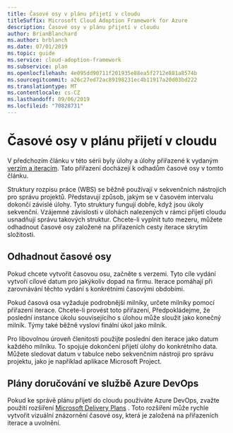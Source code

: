 ```yaml
---
title: Časové osy v plánu přijetí v cloudu
titleSuffix: Microsoft Cloud Adoption Framework for Azure
description: Časové osy v plánu přijetí v cloudu
author: BrianBlanchard
ms.author: brblanch
ms.date: 07/01/2019
ms.topic: guide
ms.service: cloud-adoption-framework
ms.subservice: plan
ms.openlocfilehash: 4e095dd90711f201935e88ea5f2712e881a8574b
ms.sourcegitcommit: a26c27ed72ac89198231ec4b11917a20d03bd222
ms.translationtype: MT
ms.contentlocale: cs-CZ
ms.lasthandoff: 09/06/2019
ms.locfileid: "70828731"
---
```

# <a name="timelines-in-a-cloud-adoption-plan"></a>Časové osy v plánu přijetí v cloudu

V předchozím článku v této sérii byly úlohy a úlohy přiřazené k vydaným [verzím a iteracím](./iteration-paths.md). Tato přiřazení docházejí k odhadům časové osy v tomto článku.

Struktury rozpisu práce (WBS) se běžně používají v sekvenčních nástrojích pro správu projektů. Představují způsob, jakým se v časovém intervalu dokončí závislé úlohy. Tyto struktury fungují dobře, když jsou úkoly sekvenční. Vzájemné závislosti v úlohách nalezených v rámci přijetí cloudu usnadňují správu takových struktur. Chcete-li vyplnit tuto mezeru, můžete odhadnout časové osy založené na přiřazeních cesty iterace skrytím složitosti.

## <a name="estimate-timelines"></a>Odhadnout časové osy

Pokud chcete vytvořit časovou osu, začněte s verzemi. Tyto cíle vydání vytvoří cílové datum pro jakýkoliv dopad na firmu. Iterace pomáhají při zarovnávání těchto vydání s konkrétními časovými obdobími.

Pokud časová osa vyžaduje podrobnější milníky, určete milníky pomocí přiřazení iterace. Chcete-li provést toto přiřazení, Předpokládejme, že poslední instance úkolu souvisejícího s úlohou může sloužit jako konečný milník. Týmy také běžně vysloví finální úkol jako milník.

Pro libovolnou úroveň členitosti použijte poslední den iterace jako datum každého milníku. To spojuje dokončení přijetí úlohy do konkrétního data. Můžete sledovat datum v tabulce nebo sekvenčním nástroji pro správu projektu, jako je například aplikace Microsoft Project.

## <a name="delivery-plans-in-azure-devops"></a>Plány doručování ve službě Azure DevOps

Pokud ke správě plánu přijetí do cloudu používáte Azure DevOps, zvažte použití rozšíření [Microsoft Delivery Plans](https://marketplace.visualstudio.com/items?itemName=ms.vss-plans) . Toto rozšíření může rychle vytvořit vizuální znázornění časové osy, která je založená na přiřazeních iterace a uvolnění.
